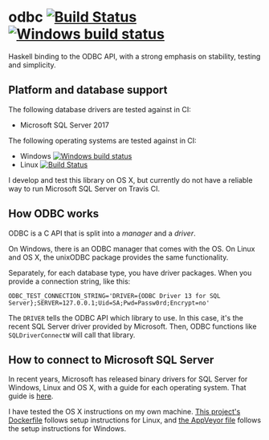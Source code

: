 # odbc [![Build Status](https://travis-ci.org/chrisdone/odbc.svg)](https://travis-ci.org/chrisdone/odbc) [![Windows build status](https://ci.appveyor.com/api/projects/status/github/chrisdone/odbc?branch=master&svg=true)](https://ci.appveyor.com/project/chrisdone/odbc)

Haskell binding to the ODBC API, with a strong emphasis on stability,
testing and simplicity.

## Platform and database support

The following database drivers are tested against in CI:

* Microsoft SQL Server 2017

The following operating systems are tested against in CI:

* Windows [![Windows build status](https://ci.appveyor.com/api/projects/status/github/chrisdone/odbc?branch=master&svg=true)](https://ci.appveyor.com/project/chrisdone/odbc)
* Linux [![Build Status](https://travis-ci.org/chrisdone/odbc.svg)](https://travis-ci.org/chrisdone/odbc)

I develop and test this library on OS X, but currently do not have a
reliable way to run Microsoft SQL Server on Travis CI.

## How ODBC works

ODBC is a C API that is split into a *manager* and a *driver*.

On Windows, there is an ODBC manager that comes with the OS. On Linux
and OS X, the unixODBC package provides the same functionality.

Separately, for each database type, you have driver packages. When you
provide a connection string, like this:

```
ODBC_TEST_CONNECTION_STRING='DRIVER={ODBC Driver 13 for SQL Server};SERVER=127.0.0.1;Uid=SA;Pwd=Passw0rd;Encrypt=no'
```

The `DRIVER` tells the ODBC API which library to use. In this case,
it's the recent SQL Server driver provided by Microsoft. Then, ODBC
functions like `SQLDriverConnectW` will call that library.

## How to connect to Microsoft SQL Server

In recent years, Microsoft has released binary drivers for SQL Server
for Windows, Linux and OS X, with a guide for each operating
system. That guide is
[here](https://docs.microsoft.com/en-us/sql/connect/odbc/linux-mac/installing-the-microsoft-odbc-driver-for-sql-server).

I have tested the OS X instructions on my own machine.
[This project's Dockerfile](https://github.com/chrisdone/odbc/blob/master/Dockerfile)
follows setup instructions for Linux, and
[the AppVeyor file](https://github.com/chrisdone/odbc/blob/master/appveyor.yml)
follows the setup instructions for Windows.
